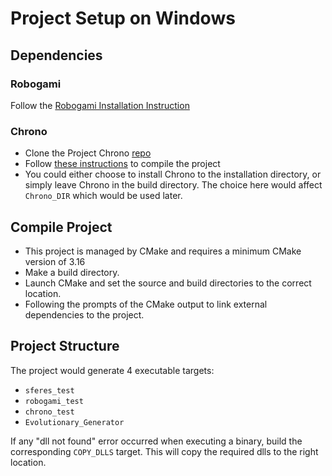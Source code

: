 # Project Setup on Windows

## Dependencies

### Robogami
Follow the [Robogami Installation Instruction](./Robogami/Backend/readme.md)

### Chrono
* Clone the Project Chrono [repo](https://github.com/projectchrono/chrono.git)
* Follow [these instructions](http://api.projectchrono.org/tutorial_install_chrono.html) to compile the project
* You could either choose to install Chrono to the installation directory, or simply leave Chrono in the build directory. The choice here would affect `Chrono_DIR` which would be used later.

## Compile Project
* This project is managed by CMake and requires a minimum CMake version of 3.16
* Make a build directory.
* Launch CMake and set the source and build directories to the correct location.
* Following the prompts of the CMake output to link external dependencies to the project.

## Project Structure
The project would generate 4 executable targets:
* `sferes_test`
* `robogami_test`
* `chrono_test`
* `Evolutionary_Generator`

If any "dll not found" error occurred when executing a binary, build the corresponding `COPY_DLLS` target. This will copy the required dlls to the right location.
